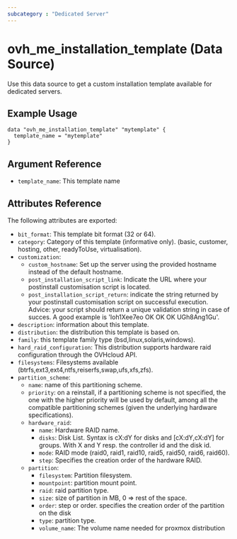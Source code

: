 ```yaml
---
subcategory : "Dedicated Server"
---
```


# ovh_me_installation_template (Data Source)

Use this data source to get a custom installation template available for dedicated servers.

## Example Usage

```hcl
data "ovh_me_installation_template" "mytemplate" {
  template_name = "mytemplate"
}
```

## Argument Reference

* `template_name`: This template name

## Attributes Reference

The following attributes are exported:

* `bit_format`: This template bit format (32 or 64).
* `category`: Category of this template (informative only). (basic, customer, hosting, other, readyToUse, virtualisation).
* `customization`: 
  * `custom_hostname`: Set up the server using the provided hostname instead of the default hostname.
  * `post_installation_script_link`: Indicate the URL where your postinstall customisation script is located.
  * `post_installation_script_return`: indicate the string returned by your postinstall customisation script on successful execution. Advice: your script should return a unique validation string in case of succes. A good example is 'loh1Xee7eo OK OK OK UGh8Ang1Gu'.
* `description`: information about this template.
* `distribution`: the distribution this template is based on.
* `family`: this template family type (bsd,linux,solaris,windows).
* `hard_raid_configuration`: This distribution supports hardware raid configuration through the OVHcloud API.
* `filesystems`: Filesystems available (btrfs,ext3,ext4,ntfs,reiserfs,swap,ufs,xfs,zfs).
* `partition_scheme`: 
  * `name`: name of this partitioning scheme.
  * `priority`: on a reinstall, if a partitioning scheme is not specified, the one with the higher priority will be used by default, among all the compatible partitioning schemes (given the underlying hardware specifications).
  * `hardware_raid`: 
     * `name`: Hardware RAID name.
     * `disks`: Disk List. Syntax is cX:dY for disks and [cX:dY,cX:dY] for groups. With X and Y resp. the controller id and the disk id.
     * `mode`: RAID mode (raid0, raid1, raid10, raid5, raid50, raid6, raid60).
     * `step`: Specifies the creation order of the hardware RAID.
  * `partition`:
     * `filesystem`: Partition filesystem.
     * `mountpoint`: partition mount point.
     * `raid`: raid partition type.
     * `size`: size of partition in MB, 0 => rest of the space.
     * `order`: step or order. specifies the creation order of the partition on the disk
     * `type`: partition type.
     * `volume_name`: The volume name needed for proxmox distribution